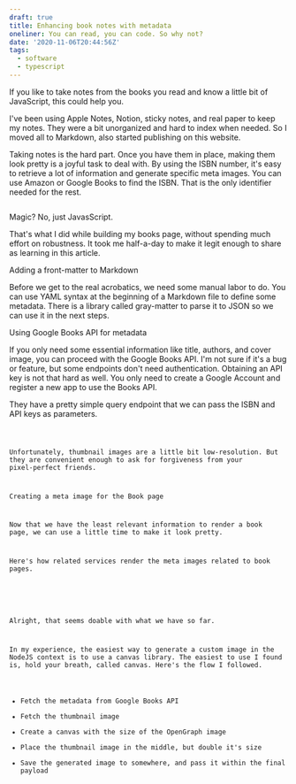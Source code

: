 ```yaml
---
draft: true
title: Enhancing book notes with metadata
oneliner: You can read, you can code. So why not?
date: '2020-11-06T20:44:56Z'
tags:
  - software
  - typescript
---
```


If you like to take notes from the books you read and know a little bit of JavaScript, this could help you.

I've been using Apple Notes, Notion, sticky notes, and real paper to keep my notes. They were a bit unorganized and hard to index when needed. So I moved all to Markdown, also started publishing on this website.

Taking notes is the hard part. Once you have them in place, making them look pretty is a joyful task to deal with. By using the ISBN number, it's easy to retrieve a lot of information and generate specific meta images. You can use Amazon or Google Books to find the ISBN. That is the only identifier needed for the rest.

<image from code to meta>

Magic? No, just JavasScript.

That's what I did while building my books page, without spending much effort on robustness. It took me half-a-day to make it legit enough to share as learning in this article.

Adding a front-matter to Markdown

Before we get to the real acrobatics, we need some manual labor to do. You can use YAML syntax at the beginning of a Markdown file to define some metadata. There is a library called gray-matter to parse it to JSON so we can use it in the next steps.

<markdown Snippet>

Using Google Books API for metadata

If you only need some essential information like title, authors, and cover image, you can proceed with the Google Books API. I'm not sure if it's a bug or feature, but some endpoints don't need authentication. Obtaining an API key is not that hard as well. You only need to create a Google Account and register a new app to use the Books API.

<Google Books API Image>

They have a pretty simple query endpoint that we can pass the ISBN and API keys as parameters.

<Code Snippet>

Unfortunately, thumbnail images are a little bit low-resolution. But they are convenient enough to ask for forgiveness from your pixel-perfect friends.

Creating a meta image for the Book page

Now that we have the least relevant information to render a book page, we can use a little time to make it look pretty.

Here's how related services render the meta images related to book pages.

<Amazon Image>
<GoodReads Image>

Alright, that seems doable with what we have so far.

In my experience, the easiest way to generate a custom image in the NodeJS context is to use a canvas library. The easiest to use I found is, hold your breath, called canvas. Here's the flow I followed.

- Fetch the metadata from Google Books API
- Fetch the thumbnail image
- Create a canvas with the size of the OpenGraph image
- Place the thumbnail image in the middle, but double it's size
- Save the generated image to somewhere, and pass it within the final payload

<Code Snippet>
